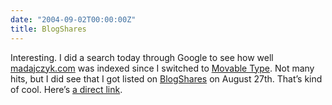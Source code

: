 ```yaml
---
date: "2004-09-02T00:00:00Z"
title: BlogShares
---
```

Interesting. I did a search today through Google to see how well [madajczyk.com][1] was indexed since I switched to [Movable Type][2]. Not many hits, but I did see that I got listed on [BlogShares][3] on August 27th. That’s kind of cool. Here’s [a direct link][4].

[1]: http://madajczyk.com/
[2]: http://www.movabletype.org/
[3]: http://www.blogshares.com/
[4]: http://www.blogshares.com/blogs.php?blog=http%3A%2F%2Fwww.madajczyk.com%2Fblog
